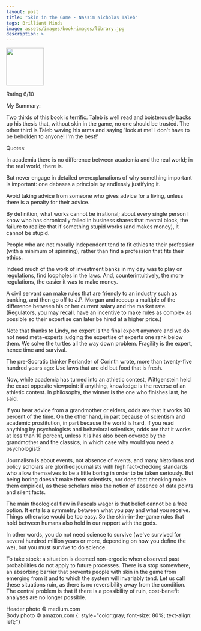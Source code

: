```yaml
---
layout: post
title: "Skin in the Game - Nassim Nicholas Taleb"
tags: Brilliant Minds
image: assets/images/book-images/library.jpg
description: >
---
```


<img src="https://images-na.ssl-images-amazon.com/images/I/71ythIPtMWL.jpg" width="100">

Rating 6/10

My Summary:

Two thirds of this book is terrific. Taleb is well read and boisterously backs up his thesis that, without skin in the game, no one should be trusted. The other third is Taleb waving his arms and saying 'look at me! I don't have to be beholden to anyone! I'm the best!'

Quotes:

In academia there is no difference between academia and the real world; in the real world, there is.

But never engage in detailed overexplanations of why something important is important: one debases a principle by endlessly justifying it.

Avoid taking advice from someone who gives advice for a living, unless there is a penalty for their advice.

By definition, what works cannot be irrational; about every single person I know who has chronically failed in business shares that mental block, the failure to realize that if something stupid works (and makes money), it cannot be stupid.

People who are not morally independent tend to fit ethics to their profession (with a minimum of spinning), rather than find a profession that fits their ethics.

Indeed much of the work of investment banks in my day was to play on regulations, find loopholes in the laws. And, counterintuitively, the more regulations, the easier it was to make money.

A civil servant can make rules that are friendly to an industry such as banking, and then go off to J.P. Morgan and recoup a multiple of the difference between his or her current salary and the market rate. (Regulators, you may recall, have an incentive to make rules as complex as possible so their expertise can later be hired at a higher price.)

Note that thanks to Lindy, no expert is the final expert anymore and we do not need meta-experts judging the expertise of experts one rank below them. We solve the turtles all the way down problem. Fragility is the expert, hence time and survival.

The pre-Socratic thinker Periander of Corinth wrote, more than twenty-five hundred years ago: Use laws that are old but food that is fresh.

Now, while academia has turned into an athletic contest, Wittgenstein held the exact opposite viewpoint: if anything, knowledge is the reverse of an athletic contest. In philosophy, the winner is the one who finishes last, he said.

If you hear advice from a grandmother or elders, odds are that it works 90 percent of the time. On the other hand, in part because of scientism and academic prostitution, in part because the world is hard, if you read anything by psychologists and behavioral scientists, odds are that it works at less than 10 percent, unless it is has also been covered by the grandmother and the classics, in which case why would you need a psychologist?

Journalism is about events, not absence of events, and many historians and policy scholars are glorified journalists with high fact-checking standards who allow themselves to be a little boring in order to be taken seriously. But being boring doesn't make them scientists, nor does fact checking make them empirical, as these scholars miss the notion of absence of data points and silent facts.

The main theological flaw in Pascals wager is that belief cannot be a free option. It entails a symmetry between what you pay and what you receive. Things otherwise would be too easy. So the skin-in-the-game rules that hold between humans also hold in our rapport with the gods.

In other words, you do not need science to survive (we've survived for several hundred million years or more, depending on how you define the we), but you must survive to do science.

To take stock: a situation is deemed non-ergodic when observed past probabilities do not apply to future processes. There is a stop somewhere, an absorbing barrier that prevents people with skin in the game from emerging from it and to which the system will invariably tend. Let us call these situations ruin, as there is no reversibility away from the condition. The central problem is that if there is a possibility of ruin, cost-benefit analyses are no longer possible.

Header photo &copy; medium.com<br>
Body photo &copy; amazon.com
{: style="color:gray; font-size: 80%; text-align: left;"}
